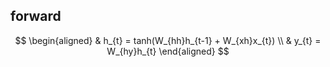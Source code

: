 ## forward


$$
\begin{aligned}
& h_{t} = tanh(W_{hh}h_{t-1} + W_{xh}x_{t}) \\
& y_{t} = W_{hy}h_{t}
\end{aligned}
$$